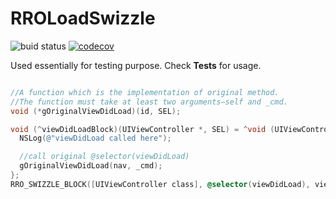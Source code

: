 # RROLoadSwizzle

![buid status](https://app.bitrise.io/app/14d90a9dfd5ce2e8/status.svg?token=uQY671hjdyKtODwsl18vfA) [![codecov](https://codecov.io/gh/remirobert/RROLoadSwizzle/branch/master/graph/badge.svg)](https://codecov.io/gh/remirobert/RROLoadSwizzle)

Used essentially for testing purpose.
Check **Tests** for usage.

```Objective-c

//A function which is the implementation of original method. 
//The function must take at least two arguments—self and _cmd.
void (*gOriginalViewDidLoad)(id, SEL);

void (^viewDidLoadBlock)(UIViewController *, SEL) = ^void (UIViewController *nav, SEL _cmd) {
  NSLog(@"viewDidLoad called here");

  //call original @selector(viewDidLoad)
  gOriginalViewDidLoad(nav, _cmd); 
};
RRO_SWIZZLE_BLOCK([UIViewController class], @selector(viewDidLoad), viewDidLoadBlock, &gOriginalViewDidLoad);
```
